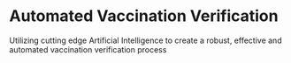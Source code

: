 # Automated Vaccination Verification
Utilizing cutting edge Artificial Intelligence to create a robust, effective and automated vaccination verification process
